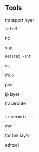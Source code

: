 ## Tools



transport layer

```shell
telnet
```

nc



stat

```
netstat -ant
```

ss


iftop


ping


ip layer

traceroute

```shell

traceroute -i
```


mtr



for link layer


ethtool
